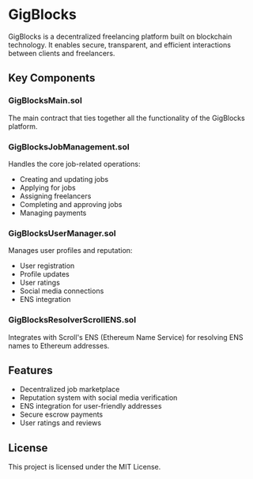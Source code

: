# GigBlocks

GigBlocks is a decentralized freelancing platform built on blockchain technology. It enables secure, transparent, and efficient interactions between clients and freelancers.

## Key Components

### GigBlocksMain.sol
The main contract that ties together all the functionality of the GigBlocks platform.

### GigBlocksJobManagement.sol
Handles the core job-related operations:
- Creating and updating jobs
- Applying for jobs
- Assigning freelancers
- Completing and approving jobs
- Managing payments

### GigBlocksUserManager.sol
Manages user profiles and reputation:
- User registration
- Profile updates
- User ratings
- Social media connections
- ENS integration

### GigBlocksResolverScrollENS.sol
Integrates with Scroll's ENS (Ethereum Name Service) for resolving ENS names to Ethereum addresses.

## Features

- Decentralized job marketplace
- Reputation system with social media verification
- ENS integration for user-friendly addresses
- Secure escrow payments
- User ratings and reviews

## License

This project is licensed under the MIT License.
